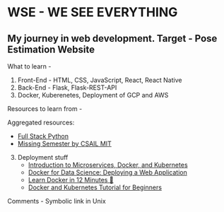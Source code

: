 # WSE - WE SEE EVERYTHING 
## My journey in web development. Target - Pose Estimation Website


What to learn - 
1) Front-End -  HTML, CSS, JavaScript, React, React Native
2) Back-End - Flask, Flask-REST-API
3) Docker, Kuberenetes, Deployment of GCP and AWS

Resources to learn from -

Aggregated resources:
 - [Full Stack Python](https://www.fullstackpython.com/web-development.html#:~:text=How%20does%20Python%20fit%20into,in%20getting%20their%20application%20working.)
 - [Missing Semester by CSAIL MIT](https://missing.csail.mit.edu/2020/)

3) Deployment stuff 
   - [Introduction to Microservices, Docker, and Kubernetes](https://www.youtube.com/watch?v=1xo-0gCVhTU)
   - [Docker for Data Science: Deploying a Web Application](https://www.youtube.com/watch?v=DrBWj7WWy9o)
   - [Learn Docker in 12 Minutes 🐳](https://www.youtube.com/watch?v=YFl2mCHdv24)
   - [Docker and Kubernetes Tutorial for Beginners](https://www.youtube.com/playlist?list=PLy7NrYWoggjwPggqtFsI_zMAwvG0SqYCb&pbjreload=102)
 
 
 
 Comments - 
 Symbolic link in Unix
